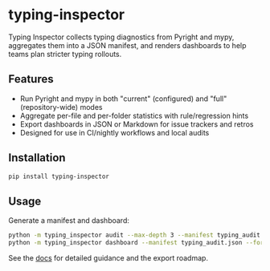 # typing-inspector

Typing Inspector collects typing diagnostics from Pyright and mypy, aggregates them into a JSON
manifest, and renders dashboards to help teams plan stricter typing rollouts.

## Features

- Run Pyright and mypy in both "current" (configured) and "full" (repository-wide) modes
- Aggregate per-file and per-folder statistics with rule/regression hints
- Export dashboards in JSON or Markdown for issue trackers and retros
- Designed for use in CI/nightly workflows and local audits

## Installation

```bash
pip install typing-inspector
```

## Usage

Generate a manifest and dashboard:

```bash
python -m typing_inspector audit --max-depth 3 --manifest typing_audit.json
python -m typing_inspector dashboard --manifest typing_audit.json --format markdown --output dashboard.md
```

See the [docs](docs/typing_inspector.md) for detailed guidance and the export roadmap.
